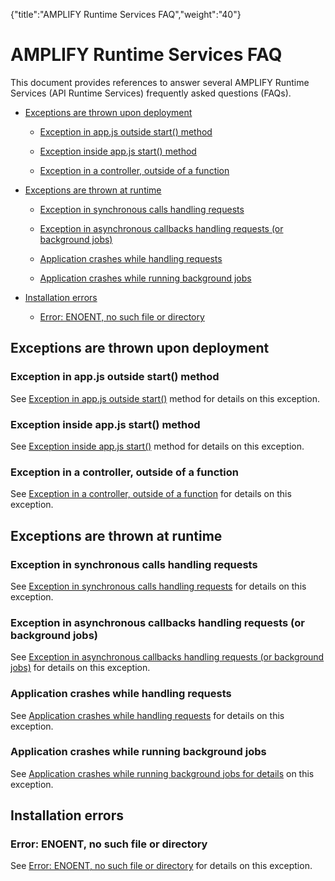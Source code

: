 {"title":"AMPLIFY Runtime Services FAQ","weight":"40"} 

# AMPLIFY Runtime Services FAQ

This document provides references to answer several AMPLIFY Runtime Services (API Runtime Services) frequently asked questions (FAQs).

*   [Exceptions are thrown upon deployment](#Exceptionsarethrownupondeployment)
    
    *   [Exception in app.js outside start() method](#Exceptioninapp.jsoutsidestart()method)
        
    *   [Exception inside app.js start() method](#Exceptioninsideapp.jsstart()method)
        
    *   [Exception in a controller, outside of a function](#Exceptioninacontroller,outsideofafunction)
        
*   [Exceptions are thrown at runtime](#Exceptionsarethrownatruntime)
    
    *   [Exception in synchronous calls handling requests](#Exceptioninsynchronouscallshandlingrequests)
        
    *   [Exception in asynchronous callbacks handling requests (or background jobs)](#Exceptioninasynchronouscallbackshandlingrequests(orbackgroundjobs))
        
    *   [Application crashes while handling requests](#Applicationcrasheswhilehandlingrequests)
        
    *   [Application crashes while running background jobs](#Applicationcrasheswhilerunningbackgroundjobs)
        
*   [Installation errors](#Installationerrors)
    
    *   [Error: ENOENT, no such file or directory](#Error:ENOENT,nosuchfileordirectory)
        

## Exceptions are thrown upon deployment

### Exception in app.js outside start() method

See [Exception in app.js outside start()](/docs/appc/Axway_API_Builder/AMPLIFY_Runtime_Services/AMPLIFY_Runtime_Services_Guide/AMPLIFY_Runtime_Services_Troubleshooting/) method for details on this exception.

### Exception inside app.js start() method

See [Exception inside app.js start()](/docs/appc/Axway_API_Builder/AMPLIFY_Runtime_Services/AMPLIFY_Runtime_Services_Guide/AMPLIFY_Runtime_Services_Troubleshooting/) method for details on this exception.

### Exception in a controller, outside of a function

See [Exception in a controller, outside of a function](/docs/appc/Axway_API_Builder/AMPLIFY_Runtime_Services/AMPLIFY_Runtime_Services_Guide/AMPLIFY_Runtime_Services_Troubleshooting/) for details on this exception.

## Exceptions are thrown at runtime

### Exception in synchronous calls handling requests

See [Exception in synchronous calls handling requests](/docs/appc/Axway_API_Builder/AMPLIFY_Runtime_Services/AMPLIFY_Runtime_Services_Guide/AMPLIFY_Runtime_Services_Troubleshooting/) for details on this exception.

### Exception in asynchronous callbacks handling requests (or background jobs)

See [Exception in asynchronous callbacks handling requests (or background jobs)](/docs/appc/Axway_API_Builder/AMPLIFY_Runtime_Services/AMPLIFY_Runtime_Services_Guide/AMPLIFY_Runtime_Services_Troubleshooting/) for details on this exception.

### Application crashes while handling requests

See [Application crashes while handling requests](/docs/appc/Axway_API_Builder/AMPLIFY_Runtime_Services/AMPLIFY_Runtime_Services_Guide/AMPLIFY_Runtime_Services_Troubleshooting/) for details on this exception.

### Application crashes while running background jobs

See [Application crashes while running background jobs for details](/docs/appc/Axway_API_Builder/AMPLIFY_Runtime_Services/AMPLIFY_Runtime_Services_Guide/AMPLIFY_Runtime_Services_Troubleshooting/) on this exception.

## Installation errors

### Error: ENOENT, no such file or directory

See [Error: ENOENT, no such file or directory](/docs/appc/Axway_API_Builder/AMPLIFY_Runtime_Services/AMPLIFY_Runtime_Services_Guide/AMPLIFY_Runtime_Services_Troubleshooting/) for details on this exception.